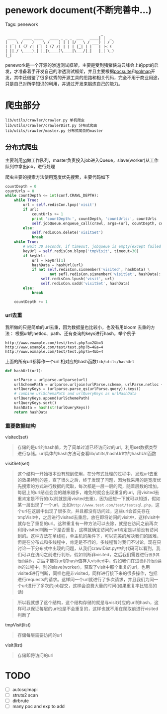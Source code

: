 ﻿# penework document(不断完善中...)

Tags: penework


```
                                           _
 ____   ____ ____   ____ _ _ _  ___   ____| |  _
|  _ \ / _  )  _ \ / _  ) | | |/ _ \ / ___) | / )
| | | ( (/ /| | | ( (/ /| | | | |_| | |   | |< (
| ||_/ \____)_| |_|\____)\____|\___/|_|   |_| \_)
|_|                                               
```
penework是一个开源的渗透测试框架，主要是受到猪猪侠乌云峰会上的ppt的启发，才准备着手开发自己的渗透测试框架，并且主要根据[pocsuite](https://github.com/knownsec/Pocsuite)和[sqlmap](https://github.com/sqlmapproject/sqlmap)开发，其中还借鉴了很多优秀的开源工具的思路和相关代码，完全不用于商业用途，只是自己对所学知识的利用，并通过开发来锻炼自己的能力。

# 爬虫部分

```
lib/utils/crawler/crawler.py 单机爬虫
lib/utils/crawler/crawlerDist.py 分布式爬虫
lib/utils/crawler/master.py 分布式爬虫的master
```

## 分布式爬虫

主要利用[rq](https://github.com/nvie/rq)做工作队列，master负责投入job进入Queue，slave(worker)从工作队列中拿出job，进行处理

爬虫主要的搜索方法使用宽度优先搜索，主要代码如下
```python
countDepth = 0
countUrls = 0
while countDepth <= int(conf.CRAWL_DEPTH):
    while True:
        url = self.redisCon.lpop('visit')
        if url:
            countUrls += 1
            print 'countDepth:', countDepth, 'countUrls:', countUrls
            self.jobQueue.enqueue_call(crawl, args=(url, countDepth, countUrls))
        else:
            self.redisCon.delete('visitSet')
            break
    while True:
        # wait 30 seconds, if timeout, jobqueue is empty(except failed job)
        keyUrl = self.redisCon.blpop('tmpVisit', timeout=30)
        if keyUrl:
            url = keyUrl[1]
            hashData = hashUrl(url)
            if not self.redisCon.sismember('visited', hashData) \
                    not sefl.redisCon.sismember('visitSet', hashData):
                self.redisCon.lpush('visit', url)
                self.redisCon.sadd('visitSet', hashData)
        else:
            break

    countDepth += 1
```

### url去重
我所做的只是简单的url去重，因为数据量也比较小，也没有用bloom
去重的方法：
根据url的netloc、path、还有查询的keys进行hash，举个例子

```
http://www.example.com/test/test.php?a=2&b=3
http://www.example.com/test/test.php?b=4&a=4
http://www.exmaple.com/test/test.php?a=4&b=4
```
上面的所有url都算作一个url
相对应的hash函数`lib/utils/hashUrl`
```python
def hashUrl(url):

    urlParse = urlparse.urlparse(url)
    urlSchemePath = urlparse.urljoin(urlParse.scheme, urlParse.netloc + urlParse.path)
    urlQueryKeys = (urlparse.parse_qs(urlParse.query)).keys()
    # combine urlSchemaPath and urlQueryKeys as urlHashData
    urlQueryKeys.append(urlSchemePath)
    urlQueryKeys.sort()
    hashData = hash(str(urlQueryKeys))
    return hashData
```


### 重要数据结构

visited(set)
> 存储的是url的hash值，为了简单过滤已经访问过的url，利用set数据类型进行存储。url具体的hash方法可查看lib/utilts/hashUrl中的hashUrl函数

visitSet(set)
> 这个结构一开始根本没有想到使用，在分布式处理的过程中，发现url去重的效果特别的差，查了很久之后，终于发现了问题，因为我采用的是宽度优先搜索的方式进行数据的爬取，每次都是一层一层的爬，随着层数的增加，每层上的url结点会变的越来越多，难免的就会出现重复的url，用visited去重肯定是不行的(以前就是用visited去重)，因为细想一下就可以知道，假如某一层出现了一个url，比如`http://www.test.com/test/testsql.php`，这个url在这层中出现了很多次，并且都没有访问过，这些url会首先存在tmpVisit中，之后进行visited去重后，放在即将访问的visit中，这样visit中就存在了重复的url。这种重复有一种方法可以去除，就是在访问之前再次利用visited判断一下是否重复，这样就确定访问的url肯定是以前没有访问到的。这种方法在单线程，单主机的条件下，可以完美的解决我们的困难，但是在分布式和多线程中，肯定是不行的，多线程暂时我们不讨论，现在只讨论一下分布式中出现的问题，从我们crawlDist.py中的代码可以看到，我们可以在访问之前进行判断，假如判断非visited，之后我们需要进行`很多其他的操作`，之后才能将url的hash值存入visited中，假如我们在进`很多其他的操作`的过程中，别的slave(worker)，获取了visit中那个重复的url，也用visited进行判断，同样也是非visited，同样进行接下来的很多操作，包括进行requests的请求。这样同一个url就进行了多次请求，并且我们为同一个url进行了多次的job提交，这样会浪费大量的时间(如果重复率比较高的话)

> 所以我就想了这个结构，这个结构存储的就是与visit对应的url的hash，这样可以保证每层的url也是不会重复的，这样也就不用在爬取前进行visited判断了


tmpVisit(list)
> 存储每层需要访问的url

visit(list)
> 存储即将访问的url


# TODO
- [ ] autosqlmapi
- [ ] struts2 scan
- [ ] dirbrute
- [ ] many poc and exp to add 
